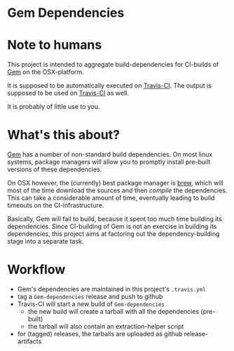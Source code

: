 Gem Dependencies
================

# Note to humans

This project is intended to aggregate build-dependencies
for CI-builds of [Gem](https://github.com/umlaeute/Gem)
on the OSX-platform.

It is supposed to be automatically executed on
[Travis-CI](https://travis-ci.org/umlaeute/Gem-dependencies).
The output is supposed to be used on
[Travis-CI](https://travis-ci.org/umlaeute/Gem) as well.

It is probably of little use to you.

# What's this about?

[Gem](https://github.com/umlaeute/Gem) has a number of non-standard build dependencies.
On most linux systems, package managers will allow you to promptly install
pre-built versions of these dependencies.

On OSX however, the (currently) best package manager is [brew](https://brew.sh),
which will most of the time download the sources and then *compile* the dependencies.
This can take a considerable amount of time, eventually leading to build timeouts on the CI-infrastructure.

Basically, Gem will fail to build, because it spent too much time building its dependencies.
Since CI-building of Gem is not an exercise in building its dependencies,
this project aims at factoring out the dependency-building stage into a separate task.

# Workflow
- Gem's dependencies are maintained in this project's `.travis.yml`
- tag a `Gem-dependencies` release and push to github
- Travis-CI will start a new build of `Gem-dependencies`
  - the new build will create a tarball with all the dependencies (pre-built)
  - the tarball will also contain an extraction-helper script
- for (tagged) releases, the tarballs are uploaded as github release-artifacts
